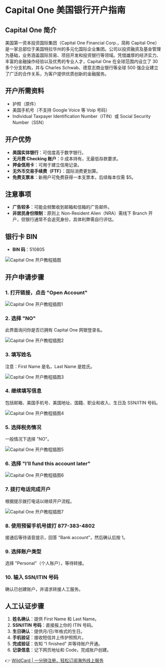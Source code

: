 # Capital One 美国银行开户指南

## Capital One 简介

美国第一资本投资国际集团（Capital One Financial Corp.，简称 Capital One）是一家总部位于美国特拉华州的多元化国际企业集团。公司以投资融资及基金管理为基础，业务涵盖国际贸易、项目开发和投资银行等领域。凭借雄厚的经济实力、丰富的金融操作经验以及优秀的专业人才，Capital One 在全球范围内设立了 30 多个分支机构，并与 Charles Schwab、德意志商业银行等全球 500 强企业建立了广泛的合作关系，为客户提供优质创新的金融服务。

## 开户所需资料

- 护照（原件）
- 美国手机号（不支持 Google Voice 等 Voip 号码）
- Individual Taxpayer Identification Number（ITIN）或 Social Security Number（SSN）

## 开户优势

- **美国实体银行**：可信度高于数字银行。
- **无月费 Checking 账户**：0 成本持有，无最低存款要求。
- **押金信用卡**：可用于建立信用记录。
- **无外币交易手续费（FTF）**：国际消费更划算。
- **免费支票本**：新用户可免费获得一本支票本，后续每本仅需 $5。

## 注意事项

- **广告较多**：可能会频繁收到邮箱和信箱的广告邮件。
- **非居民身份限制**：原则上 Non-Resident Alien（NRA）需线下 Branch 开户，但银行通常不会追究身份，具体利弊需自行评估。

## 银行卡 BIN

- **BIN 码**：510805

![Capital One 开户教程插图](https://bbtdd.com/img/599319666.webp)

## 开户申请步骤

### 1. 打开链接，点击 "Open Account"

![Capital One 开户教程插图1](https://bbtdd.com/img/865900992109855.webp)

### 2. 选择 "NO"

此界面询问你是否已拥有 Capital One 网银登录名。

![Capital One 开户教程插图2](https://bbtdd.com/img/5093188364737.webp)

### 3. 填写姓名

注意：First Name 是名，Last Name 是姓氏。

![Capital One 开户教程插图3](https://bbtdd.com/img/6213581992814205.webp)

### 4. 继续填写信息

包括邮箱、美国手机号、美国地址、国籍、职业和收入、生日及 SSN/ITIN 号码。

![Capital One 开户教程插图4](https://bbtdd.com/img/7534584741.webp)

### 5. 选择税务情况

一般情况下选择 "NO"。

![Capital One 开户教程插图5](https://bbtdd.com/img/1474050894672083.webp)

### 6. 选择 "I’ll fund this account later"

![Capital One 开户教程插图6](https://bbtdd.com/img/89980696.webp)

### 7. 拨打电话完成开户

根据提示拨打电话以继续开户流程。

![Capital One 开户教程插图7](https://bbtdd.com/img/9161143142081255.webp)

### 8. 使用预留手机号拨打 877-383-4802

接通后等待语音提示，回答 "Bank account"，然后确认后按 1。

### 9. 选择账户类型

选择 "Personal"（个人账户），等待转接。

### 10. 输入 SSN/ITIN 号码

确认已创建账户，并请求转接人工服务。

## 人工认证步骤

1. **姓名确认**：提供 First Name 和 Last Name。
2. **SSN/ITIN 号码**：直接报上你的 ITIN 号码。
3. **生日确认**：提供月/日/年格式的生日。
4. **手机验证**：接收短信并上传护照照片。
5. **完成验证**：告知 "I finished" 并等待账户开通。
6. **记录信息**：记下网页地址和 Code，完成账户创建。

👉 [WildCard | 一分钟注册，轻松订阅海外线上服务](https://bbtdd.com/WildCard)
